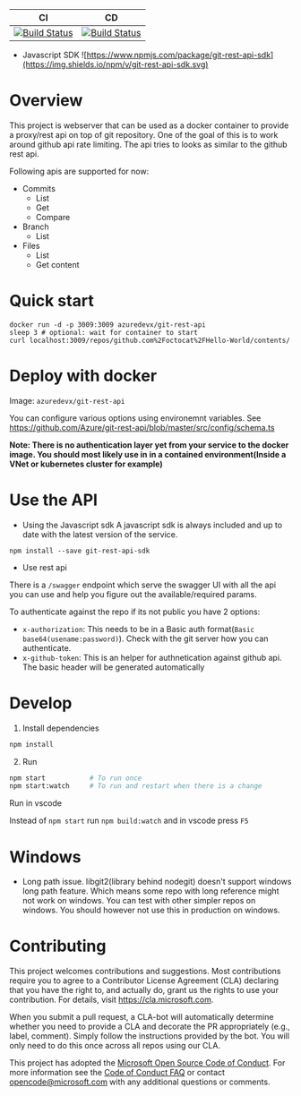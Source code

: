 | CI                                                                                                                                                                                                                   | CD                                                                                                                                                                                                                       |
| -------------------------------------------------------------------------------------------------------------------------------------------------------------------------------------------------------------------- | ------------------------------------------------------------------------------------------------------------------------------------------------------------------------------------------------------------------------ |
| [![Build Status](https://dev.azure.com/azure-sdk/public/_apis/build/status/tools/public.git-rest-api.ci?branchName=master)](https://dev.azure.com/azure-sdk/public/_build/latest?definitionId=444&branchName=master) | [![Build Status](https://dev.azure.com/azure-sdk/public/_apis/build/status/tools/Azure.git-rest-api%20Build?branchName=master)](https://dev.azure.com/azure-sdk/public/_build/latest?definitionId=445&branchName=master) |

- Javascript SDK ![https://www.npmjs.com/package/git-rest-api-sdk](https://img.shields.io/npm/v/git-rest-api-sdk.svg)

# Overview

This project is webserver that can be used as a docker container to provide a proxy/rest api on top of git repository.
One of the goal of this is to work around github api rate limiting. The api tries to looks as similar to the github rest api.

Following apis are supported for now:

- Commits
  - List
  - Get
  - Compare
- Branch
  - List
- Files
  - List
  - Get content

# Quick start

```
docker run -d -p 3009:3009 azuredevx/git-rest-api
sleep 3 # optional: wait for container to start
curl localhost:3009/repos/github.com%2Foctocat%2FHello-World/contents/
```

# Deploy with docker

Image: `azuredevx/git-rest-api`

You can configure various options using environemnt variables. See https://github.com/Azure/git-rest-api/blob/master/src/config/schema.ts

**Note: There is no authentication layer yet from your service to the docker image. You should most likely use in in a contained environment(Inside a VNet or kubernetes cluster for example)**

# Use the API

* Using the Javascript sdk
A javascript sdk is always included and up to date with the latest version of the service. 

```
npm install --save git-rest-api-sdk
```

* Use rest api

There is a `/swagger` endpoint which serve the swagger UI with all the api you can use and help you figure out the available/required params.

To authenticate against the repo if its not public you have 2 options:
 - `x-authorization`: This needs to be in a Basic auth format(`Basic base64(usename:password)`). Check with the git server how you can authenticate.
 - `x-github-token`: This is an helper for authnetication against github api. The basic header will be generated automatically 

# Develop

1. Install dependencies

```bash
npm install
```

2. Run

```bash
npm start           # To run once
npm start:watch     # To run and restart when there is a change
```

Run in vscode

Instead of `npm start` run `npm build:watch` and in vscode press `F5`

# Windows

- Long path issue. libgit2(library behind nodegit) doesn't support windows long path feature. Which means some repo with long reference might not work on windows. You can test with other simpler repos on windows. You should however not use this in production on windows.

# Contributing

This project welcomes contributions and suggestions. Most contributions require you to agree to a
Contributor License Agreement (CLA) declaring that you have the right to, and actually do, grant us
the rights to use your contribution. For details, visit https://cla.microsoft.com.

When you submit a pull request, a CLA-bot will automatically determine whether you need to provide
a CLA and decorate the PR appropriately (e.g., label, comment). Simply follow the instructions
provided by the bot. You will only need to do this once across all repos using our CLA.

This project has adopted the [Microsoft Open Source Code of Conduct](https://opensource.microsoft.com/codeofconduct/).
For more information see the [Code of Conduct FAQ](https://opensource.microsoft.com/codeofconduct/faq/) or
contact [opencode@microsoft.com](mailto:opencode@microsoft.com) with any additional questions or comments.
